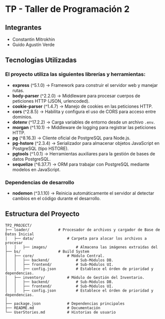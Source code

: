 
# TP - Taller de Programación 2

## Integrantes

* Constantin Mitrokhin
* Guido Agustín Verde

## Tecnologías Utilizadas

### El proyecto utiliza las siguientes librerías y herramientas:

- **express** (^5.1.0) → Framework para construir el servidor web y manejar rutas.
- **body-parser** (^2.2.0) → Middleware para procesar cuerpos de peticiones HTTP (JSON, urlencoded).
- **cookie-parser** (^1.4.7) → Manejo de cookies en las peticiones HTTP.
- **cors** (^2.8.5) → Habilita y configura el uso de CORS para acceso entre dominios.
- **dotenv** (^17.2.2) → Carga variables de entorno desde un archivo `.env`.
- **morgan** (^1.10.1) → Middleware de logging para registrar las peticiones HTTP.
- **pg** (^8.16.3) → Cliente oficial de PostgreSQL para Node.js.
- **pg-hstore** (^2.3.4) → Serializador para almacenar objetos JavaScript en PostgreSQL (tipo HSTORE).
- **pgtools** (^1.0.1) → Herramientas auxiliares para la gestión de bases de datos PostgreSQL.
- **sequelize** (^6.37.7) → ORM para trabajar con PostgreSQL mediante modelos en JavaScript.

### Dependencias de desarrollo
- **nodemon** (^3.1.10) → Reinicia automáticamente el servidor al detectar cambios en el código durante el desarrollo.

## Estructura del Proyecto

```
TP2_PROJECT/
├── loader/             # Procesador de archivos y cargador de Base de Datos Inicial
│   ├── data/               # Carpeta para alocar los archivos a procesar
│   │   ├── images/             # Almacena las imágenes extraidas del 
├── bs/                 # Build System
│   ├── core/				# Módulo Central.
│   │   ├── backend/			# Sub-Módulos DB.
│   │   ├── frontend/			# Sub-Módulos UI.
│   │   ├── config.json			# Establece el órden de prioridad y dependencias.
│   ├── inventory/			# Módulo de Gestión del Inventario.
│   │   ├── backend/			# Sub-Módulos DB.
│   │   ├── frontend/			# Sub-Módulos UI.
│   │   ├── config.json			# Establece el órden de prioridad y dependencias.
│
├── package.json			# Dependencias principales
├── README.md				# Documentación
└── UserStories.md			# Historias de usuario
```